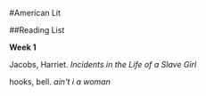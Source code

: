 #American Lit

##Reading List

**Week 1**

Jacobs, Harriet. *Incidents in the Life of a Slave Girl*

hooks, bell. *ain't i a woman*
